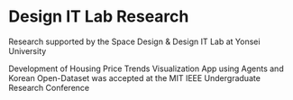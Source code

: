 # Design IT Lab Research
Research supported by the Space Design & Design IT Lab at Yonsei University

Development of Housing Price Trends Visualization App using Agents and Korean Open-Dataset was accepted at the MIT IEEE Undergraduate Research Conference
